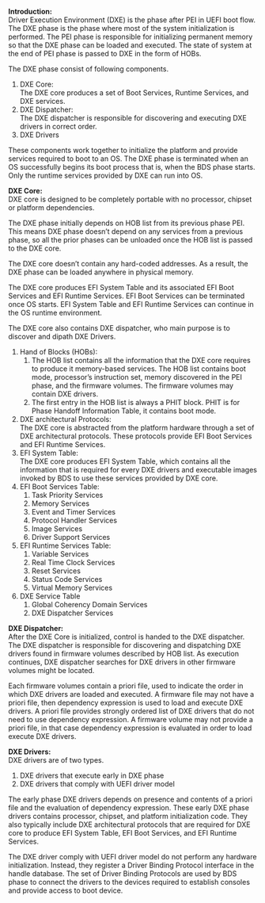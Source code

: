 **Introduction:**  
Driver Execution Environment (DXE) is the phase after PEI in UEFI boot flow. The DXE phase is the phase where most of the system initialization is performed. The PEI phase is responsible for initializing permanent memory so that the DXE phase can be loaded and executed. The state of system at the end of PEI phase is passed to DXE in the form of HOBs.

The DXE phase consist of following components.
1. DXE Core:  
The DXE core produces a set of Boot Services, Runtime Services, and DXE services.
1. DXE Dispatcher:  
The DXE dispatcher is responsible for discovering and executing DXE drivers in correct order.
1. DXE Drivers

These components work together to initialize the platform and provide services required to boot to an OS. The DXE phase is terminated when an OS successfully begins its boot process that is, when the BDS phase starts. Only the runtime services provided by DXE can run into OS.

**DXE Core:**  
DXE core is designed to be completely portable with no processor, chipset or platform dependencies.

The DXE phase initially depends on HOB list from its previous phase PEI. This means DXE phase doesn’t depend on any services from a previous phase, so all the prior phases can be unloaded once the HOB list is passed to the DXE core.

The DXE core doesn’t contain any hard-coded addresses. As a result, the DXE phase can be loaded anywhere in physical memory.

The DXE core produces EFI System Table and its associated EFI Boot Services and EFI Runtime Services. EFI Boot Services can be terminated once OS starts. EFI System Table and EFI Runtime Services can continue in the OS runtime environment.

The DXE core also contains DXE dispatcher, who main purpose is to discover and dipath DXE Drivers.

1. Hand of Blocks (HOBs):  
   1. The HOB list contains all the information that the DXE core requires to produce it memory-based services. The HOB list contains boot mode, processor’s instruction set, memory discovered in the PEI phase, and the firmware volumes. The firmware volumes may contain DXE drivers.
   1. The first entry in the HOB list is always a PHIT block. PHIT is for Phase Handoff Information Table, it contains boot mode.
1. DXE architectural Protocols:  
The DXE core is abstracted from the platform hardware through a set of DXE architectural protocols. These protocols provide EFI Boot Services and EFI Runtime Services.
1. EFI System Table:  
The DXE core produces EFI System Table, which contains all the information that is required for every DXE drivers and executable images invoked by BDS to use these services provided by DXE core.
1. EFI Boot Services Table:  
   1. Task Priority Services
   1. Memory Services
   1. Event and Timer Services
   1. Protocol Handler Services
   1. Image Services
   1. Driver Support Services
1. EFI Runtime Services Table:
   1. Variable Services
   1. Real Time Clock Services
   1. Reset Services
   1. Status Code Services
   1. Virtual Memory Services
1. DXE Service Table
   1. Global Coherency Domain Services
   1. DXE Dispatcher Services

**DXE Dispatcher:**  
After the DXE Core is initialized, control is handed to the DXE dispatcher. The DXE dispatcher is responsible for discovering and dispatching DXE drivers found in firmware volumes described by HOB list. As execution continues, DXE dispatcher searches for DXE drivers in other firmware volumes might be located.

Each firmware volumes contain a priori file, used to indicate the order in which DXE drivers are loaded and executed. A firmware file may not have a priori file, then dependency expression is used to load and execute DXE drivers. A priori file provides strongly ordered list of DXE drivers that do not need to use dependency expression. A firmware volume may not provide a priori file, in that case dependency expression is evaluated in order to load execute DXE drivers.

**DXE Drivers:**  
DXE drivers are of two types.
1. DXE drivers that execute early in DXE phase
1. DXE drivers that comply with UEFI driver model

The early phase DXE drivers depends on presence and contents of a priori file and the evaluation of dependency expression. These early DXE phase drivers contains processor, chipset, and platform initialization code. They also typically include DXE architectural protocols that are required for DXE core to produce EFI System Table, EFI Boot Services, and EFI Runtime Services.

The DXE driver comply with UEFI driver model do not perform any hardware initialization. Instead, they register a Driver Binding Protocol interface in the handle database. The set of Driver Binding Protocols are used by BDS phase to connect the drivers to the devices required to establish consoles and provide access to boot device.
